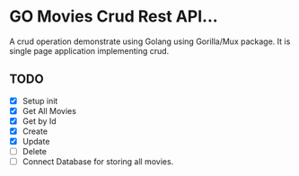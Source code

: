# GO Movies Crud Rest API...

A crud operation demonstrate using Golang using Gorilla/Mux package. It is single page application implementing crud.

## TODO

- [x] Setup init
- [x] Get All Movies
- [x] Get by Id
- [x] Create
- [x] Update
- [ ] Delete
- [ ] Connect Database for storing all movies.
